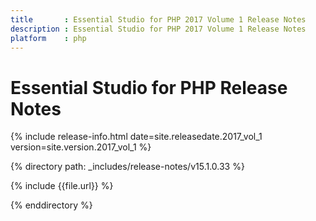 ```yaml
---
title		: Essential Studio for PHP 2017 Volume 1 Release Notes
description	: Essential Studio for PHP 2017 Volume 1 Release Notes
platform	: php
---
```


# Essential Studio for PHP Release Notes

{% include release-info.html date=site.releasedate.2017_vol_1 version=site.version.2017_vol_1 %} 

{% directory path: _includes/release-notes/v15.1.0.33 %}

{% include {{file.url}} %}

{% enddirectory %}